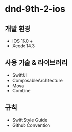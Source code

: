 # dnd-9th-2-ios

## 개발 환경
- iOS 16.0 +
- Xcode 14.3

## 사용 기술 & 라이브러리
- SwiftUI
- ComposableArchitecture
- Moya
- Combine

## 규칙
- Swift Style Guide
- Github Convention
